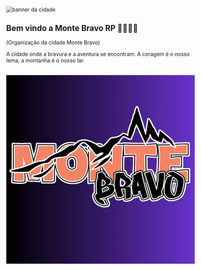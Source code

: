 <img src="/profile/images/standard.gif" align="center" alt="banner da cidade">

## Bem vindo a Monte Bravo RP 🗻🗻🗻🤬
(Organização da cidade Monte Bravo)


A cidade onde a bravura e a aventura se encontram. A coragem é o nosso lema, a montanha é o nosso lar.

<br>

<img src="/profile/images/logo.PNG"  align="center" alt="Logo da cidade">

